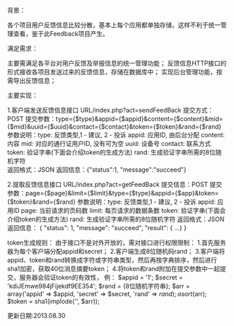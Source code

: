 背景：

各个项目用户反馈信息比较分散，基本上每个应用都单独存储，这样不利于统一管理查看，鉴于此Feedback项目产生。

满足需求：

主要需满足各平台对用户反馈及举报信息的统一管理功能；
反馈信息HTTP接口的形式接收各项目发送过来的反馈信息，存储在数据库中；
实现后台管理功能，按需导出反馈信息；

主要实现：

1.客户端发送反馈信息接口 URL/index.php?act=sendFeedBack
提交方式：POST
提交参数：type={$type}&appid={$appid}&content={$content}&mid={$mid}&uuid={$uuid}&contact={$contact}&token={$token}&rand={$rand}
参数说明：type:    反馈类型,1 - 建议, 2 - 投诉
          appid:   应用ID, 由后台分配
          content: 内容
          mid:     对应的通行证用户ID, 没有可为空
          uuid:    设备号
          contact: 联系方式
          token:   验证字串(下面会介绍token的生成方法)
          rand:    生成验证字串所需的8位随机字符         
返回格式：JSON
返回信息：{"status":1, "message":"succeed"}

2.提取反馈信息接口 URL/index.php?act=getFeedBack
提交信息：POST
提交参数：page={$page}&limit={$limit}&type={$type}&appid={$app}&token={$token}&rand={$rand}
参数说明：type:    反馈类型,1 - 建议, 2 - 投诉
          appid:   应用ID
          page:    当前请求的页码数
          limit:   每页请求的数据条数
          token:   验证字串(下面会介绍token的生成方法)
          rand:    生成验证字串所需的8位随机字符
返回格式：JSON
返回信息：
    {
        "status": 1,
        "message": "succeed",
        "result": { ...}
    }

token生成规则：
由于接口不是对外开放的，需对接口进行权限限制：
    1.首先服务器为每个客户端分配appid和secret；
    2.客户端生成8位随机码rand；
    3.客户端将appid、token和rand转换成字符或字符串类型，然后再按字典排序，然后进行sha1加密，获取40位消息摘要token；
    4.将token和rand附加在提交参数中一起提交，服务器会验证token的有效性，
    例：
        $appid = '1';
        $secret = 'kdiJEmwe984jFijekdf9EE354';
        $rand = {8位随机字符串};
        $arr = array('appid' => $appid, 'secret' => $secret, 'rand' => $rand);
        asort($arr);
        $token = sha1(implode('', $arr));

更新日期:2013.08.30
